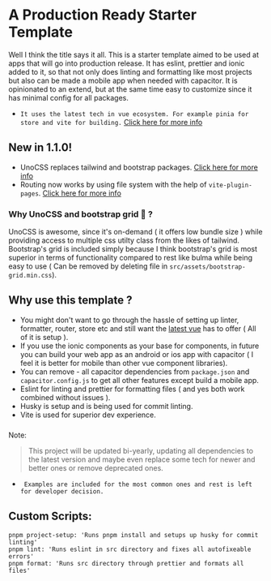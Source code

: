 # A Production Ready Starter Template

Well I think the title says it all. This is a starter template aimed to be used at apps that will go into production release. It has eslint, prettier and ionic added to it, so that not only does linting and formatting like most projects but also can be made a mobile app when needed with capacitor. It is opinionated to an extend, but at the same time easy to customize since it has minimal config for all packages.  

-   `It uses the latest tech in vue ecosystem. For example pinia for store and vite for building.` [Click here for more info](https://twitter.com/youyuxi/status/1464058813649088516?lang=en)

## New in 1.1.0!

-   UnoCSS replaces tailwind and bootstrap packages. [Click here for more info](https://github.com/unocss/unocss)
-   Routing now works by using file system with the help of `vite-plugin-pages`. [Click here for more info](https://github.com/hannoeru/vite-plugin-pages)

### Why UnoCSS and bootstrap grid 🤔 ?
UnoCSS is awesome, since it's on-demand ( it offers low bundle size ) while providing access to multiple css utilty class from the likes of tailwind. Bootstrap's grid is included simply because I think bootstrap's grid is most superior in terms of functionality compared to rest like bulma while being easy to use ( Can be removed by deleting file in `src/assets/bootstrap-grid.min.css`). 

## Why use this template ?

-   You might don't want to go through the hassle of setting up linter, formatter, router, store etc and still want the [latest vue](https://twitter.com/youyuxi/status/1464058813649088516?lang=en) has to offer ( All of it is setup ).
-   If you use the ionic components as your base for components, in future you can build your web app as an android or ios app with capacitor ( I feel it is better for mobile than other vue component libraries).
-   You can remove - all capacitor dependencies from `package.json` and `capacitor.config.js` to get all other features except build a mobile app.
-   Eslint for linting and prettier for formatting files ( and yes both work combined without issues ).
-   Husky is setup and is being used for commit linting.
-   Vite is used for superior dev experience.

###

Note:

> This project will be updated bi-yearly, updating all dependencies to the latest version and maybe even replace some tech for newer and better ones or remove deprecated ones.

-   ` Examples are included for the most common ones and rest is left for developer decision.`

## Custom Scripts:

```
pnpm project-setup: 'Runs pnpm install and setups up husky for commit linting'
pnpm lint: 'Runs eslint in src directory and fixes all autofixeable errors'
pnpm format: 'Runs src directory through prettier and formats all files'
```
